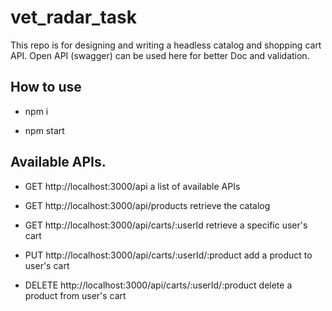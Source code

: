 # vet_radar_task
This repo is for designing and writing a headless catalog and shopping cart API.
Open API (swagger) can be used here for better Doc and validation.

## How to use
- npm i

- npm start

## Available APIs.
- GET http://localhost:3000/api  a list of available APIs

- GET http://localhost:3000/api/products  retrieve the catalog

- GET http://localhost:3000/api/carts/:userId  retrieve a specific user's cart

- PUT http://localhost:3000/api/carts/:userId/:product  add a product to user's cart

- DELETE http://localhost:3000/api/carts/:userId/:product delete a product from user's cart


